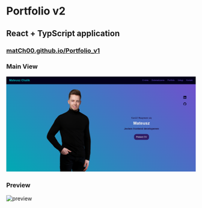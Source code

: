 # Portfolio v2

## React + TypScript application

### [matCh00.github.io/Portfolio_v1](https://match00.github.io/Portfolio_v2/)

### Main View
![main view](portfolio/public/Portfolio_v2.PNG)

### Preview  
![preview](portfolio\public\Portfolio_v2_preview.gif)
